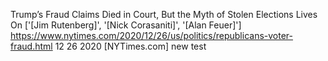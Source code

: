 Trump’s Fraud Claims Died in Court, But the Myth of Stolen Elections Lives On
['[Jim Rutenberg]', '[Nick Corasaniti]', '[Alan Feuer]']
https://www.nytimes.com/2020/12/26/us/politics/republicans-voter-fraud.html
12 26 2020
[NYTimes.com]
new test